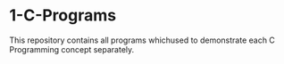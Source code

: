 # 1-C-Programs
This repository contains all programs whichused to demonstrate each C Programming concept separately.
